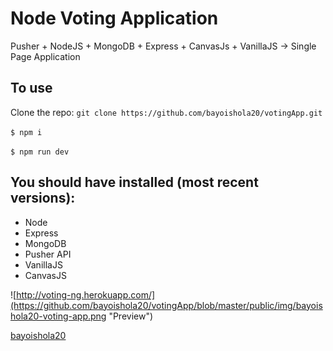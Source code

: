 # Node Voting Application

Pusher + NodeJS + MongoDB + Express + CanvasJs + VanillaJS → Single Page Application

## To use

Clone the repo: `git clone https://github.com/bayoishola20/votingApp.git`

`$ npm i`

`$ npm run dev`

## You should have installed (most recent versions):

* Node
* Express
* MongoDB
* Pusher API
* VanillaJS
* CanvasJS

![http://voting-ng.herokuapp.com/](https://github.com/bayoishola20/votingApp/blob/master/public/img/bayoishola20-voting-app.png "Preview")

[bayoishola20](github.bayoishola20.io)